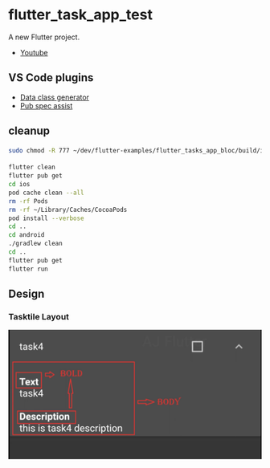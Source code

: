 # flutter_task_app_test

A new Flutter project.
- [Youtube](https://www.youtube.com/watch?v=LSdmWNZhGbA&list=PL4KQIoSGkL6uRsAQqKRA-TrVfLIDV-Qcp&index=1)
## VS Code plugins
- [Data class generator](https://marketplace.visualstudio.com/items?itemName=ricardo-emerson.dart-data-class-tools)
- [Pub spec assist](https://marketplace.visualstudio.com/items?itemName=jeroen-meijer.pubspec-assist)

## cleanup 
```sh
sudo chmod -R 777 ~/dev/flutter-examples/flutter_tasks_app_bloc/build/ios

flutter clean
flutter pub get
cd ios
pod cache clean --all
rm -rf Pods
rm -rf ~/Library/Caches/CocoaPods
pod install --verbose
cd ..
cd android
./gradlew clean
cd ..
flutter pub get
flutter run
```

## Design
### Tasktile Layout

![Task tile layout](static/task_tile_layout.png)